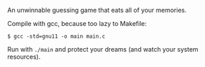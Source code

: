 An unwinnable guessing game that eats all of your memories.

Compile with gcc, because too lazy to Makefile:

    $ gcc -std=gnu11 -o main main.c

Run with `./main` and protect your dreams (and watch your system resources).
